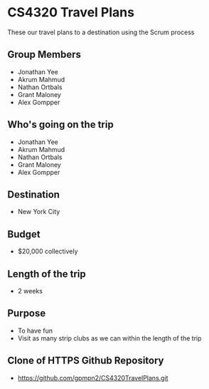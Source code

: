 # CS4320 Travel Plans
These our travel plans to a destination using the Scrum process

## Group Members
  * Jonathan Yee
  * Akrum Mahmud
  * Nathan Ortbals
  * Grant Maloney
  * Alex Gompper
  
  ## Who's going on the trip
  * Jonathan Yee
  * Akrum Mahmud
  * Nathan Ortbals
  * Grant Maloney
  * Alex Gompper
  
  ## Destination
  * New York City
  
  ## Budget
  * $20,000 collectively
  
  ## Length of the trip
  * 2 weeks
  
  ## Purpose
  * To have fun
  * Visit as many strip clubs as we can within the length of the trip
  
  ## Clone of HTTPS Github Repository
  * https://github.com/gpmpn2/CS4320TravelPlans.git
  
